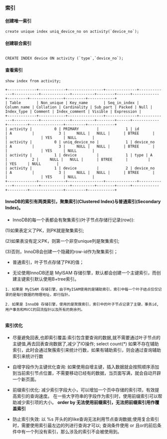 ### 索引

#### 创建唯一索引

```
create unique index uniq_device_no on activity(`device_no`);

```

#### 创建联合索引

```

CREATE INDEX device ON activity (`type`,`device_no`);

```

#### 查看索引

```
show index from activity;

+-------------+------------+----------------+--------------+-------------+-----------+-------------+----------+--------+------+------------+---------+---------------+---------+------------+
| Table       | Non_unique | Key_name       | Seq_in_index | Column_name | Collation | Cardinality | Sub_part | Packed | Null | Index_type | Comment | Index_comment | Visible | Expression |
+-------------+------------+----------------+--------------+-------------+-----------+-------------+----------+--------+------+------------+---------+---------------+---------+------------+
| activity |          0 | PRIMARY        |            1 | id          | A         |           3 |     NULL |   NULL |      | BTREE      |         |               | YES     | NULL       |
| activity |          0 | uniq_device_no |            1 | device_no   | A         |           3 |     NULL |   NULL |      | BTREE      |         |               | YES     | NULL       |
| activity |          1 | device         |            1 | type | A         |           2 |     NULL |   NULL |      | BTREE      |         |               | YES     | NULL       |
| activity |          1 | device         |            2 | device_no   | A         |           3 |     NULL |   NULL |      | BTREE      |         |               | YES     | NULL       |
+-------------+------------+----------------+--------------+-------------+-----------+-------------+----------+--------+------+------------+---------+---------------+---------+------------+

```

#### InnoDB的索引有两类索引，聚集索引(Clustered Index)与普通索引(Secondary Index)。

- InnoDB的每一个表都会有聚集索引(叶子节点存储行记录(row)):

(1)如果表定义了PK，则PK就是聚集索引;

(2)如果表没有定义PK，则第一个非空unique列是聚集索引;

(3)否则，InnoDB会创建一个隐藏的row-id作为聚集索引；

- 普通索引，叶子节点存储了PK的值；

- 无论使用InnoDB还是 MyISAM 存储引擎，默认都会创建一个主键索引，而创建主键索引默认使用B+tree索引。
  
```
1. 如果是 MyISAM 存储引擎，由于MyISAM使用的是辅助索引，索引中每一个叶子结点仅仅记录的是每行数据的物理地址，即行指针。
  
2. 如果是 InnoDB 存储引擎，使用的是聚蔟索引，索引中的叶子节点记录了主键，事务id,用户事务和MVCC的回流指针以及所有的剩余列。
  
```
#### 索引优化

- 尽量避免回表,也即索引覆盖:索引包含要查询的数据,就不需要通过叶子节点的主键值,再去回表查询数据了,减少了IO操作;
  select count(*) 如果不存在辅助索引，此时会通过聚蔟索引来统计行数，如果有辅助索引，则会通过查询辅助索引来统计行数

- 自增字段作为主键优化查询: 如果使用自增主键，插入数据就会按照顺序添加到当前索引节点位置，不需要移动已经有的数据，当页面写满，就会自动开辟一个新页面。

- 前缀索引优化: 减少索引字段大小，可以增加一个页中存储的索引项，有效提高索引的查询速度。 在一些大字符串的字段作为索引时，使用前缀索引可以帮助减少索引项的大小。
  **order by 无法使用前缀索引，无法把前缀索引用作覆盖索引**

- 防止索引失效: 以 %s 开头的的like查询无法利用节点查询数据;使用复合索引时，需要使用索引最左边的列进行查询才可以; 查询条件使用 or 且or的前后条件中有一个列没有索引，那么涉及的索引不会被使用到。
